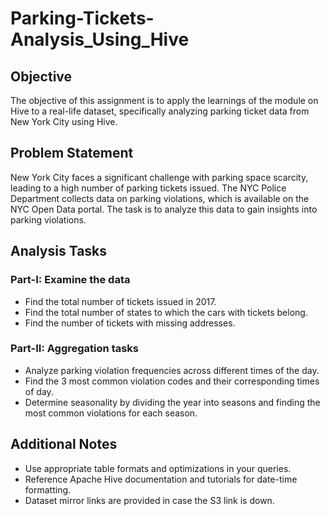 # Parking-Tickets-Analysis_Using_Hive

## Objective
The objective of this assignment is to apply the learnings of the module on Hive to a real-life dataset, specifically analyzing parking ticket data from New York City using Hive.

## Problem Statement
New York City faces a significant challenge with parking space scarcity, leading to a high number of parking tickets issued. The NYC Police Department collects data on parking violations, which is available on the NYC Open Data portal. The task is to analyze this data to gain insights into parking violations.

## Analysis Tasks

### Part-I: Examine the data
- Find the total number of tickets issued in 2017.
- Find the total number of states to which the cars with tickets belong.
- Find the number of tickets with missing addresses.

### Part-II: Aggregation tasks
- Analyze parking violation frequencies across different times of the day.
- Find the 3 most common violation codes and their corresponding times of day.
- Determine seasonality by dividing the year into seasons and finding the most common violations for each season.

## Additional Notes
- Use appropriate table formats and optimizations in your queries.
- Reference Apache Hive documentation and tutorials for date-time formatting.
- Dataset mirror links are provided in case the S3 link is down.
